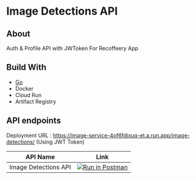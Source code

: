 # Image Detections API

## About

Auth & Profile API with JWToken For Recoffeery App

## Build With

* [Go](https://go.dev/)
* Docker
* Cloud Run
* Artifact Registry

## API endpoints

Deployment URL : https://image-service-4of6fdjxuq-et.a.run.app/image-detections/ (Using JWT Token)

| API Name | Link | 
| ------ | ------ |
| Image Detections API | [![Run in Postman](https://run.pstmn.io/button.svg)](https://documenter.getpostman.com/view/16459195/2s93sgVpzT) |
